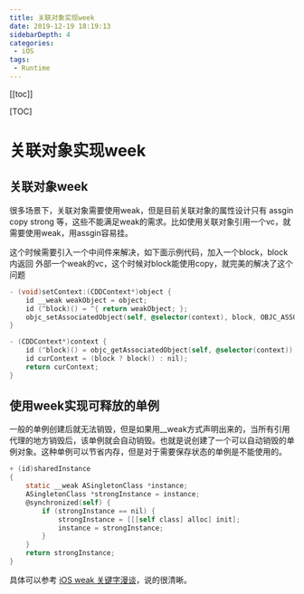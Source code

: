 ```yaml
---
title: 关联对象实现week
date: 2019-12-19 18:19:13
sidebarDepth: 4
categories: 
 - iOS
tags: 
 - Runtime
---
```


[[toc]]

[TOC]

# 关联对象实现week

## 关联对象week

很多场景下，关联对象需要使用weak，但是目前关联对象的属性设计只有 assgin copy strong 等，这些不能满足weak的需求。比如使用关联对象引用一个vc，就需要使用weak，用assgin容易挂。

这个时候需要引入一个中间件来解决，如下面示例代码，加入一个block，block内返回 外部一个weak的vc，这个时候对block能使用copy，就完美的解决了这个问题

```objective-c
- (void)setContext:(CDDContext*)object {
    id __weak weakObject = object;
    id (^block)() = ^{ return weakObject; };
    objc_setAssociatedObject(self, @selector(context), block, OBJC_ASSOCIATION_COPY);
}

- (CDDContext*)context {
    id (^block)() = objc_getAssociatedObject(self, @selector(context));
    id curContext = (block ? block() : nil);
    return curContext;
}

```

## 使用week实现可释放的单例

一般的单例创建后就无法销毁，但是如果用__weak方式声明出来的，当所有引用代理的地方销毁后，该单例就会自动销毁。也就是说创建了一个可以自动销毁的单例对象。这种单例可以节省内存，但是对于需要保存状态的单例是不能使用的。

```objective-c
+ (id)sharedInstance
{
    static __weak ASingletonClass *instance;
    ASingletonClass *strongInstance = instance;
    @synchronized(self) {
        if (strongInstance == nil) {
            strongInstance = [[[self class] alloc] init];
            instance = strongInstance;
        }
    }
    return strongInstance;
}
```



具体可以参考 [ iOS weak 关键字漫谈](http://mrpeak.cn/blog/ios-weak/)，说的很清晰。